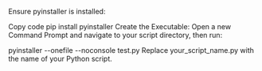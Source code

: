 Ensure pyinstaller is installed:


Copy code
pip install pyinstaller
Create the Executable:
Open a new Command Prompt and navigate to your script directory, then run:

pyinstaller --onefile --noconsole test.py
Replace your_script_name.py with the name of your Python script.
